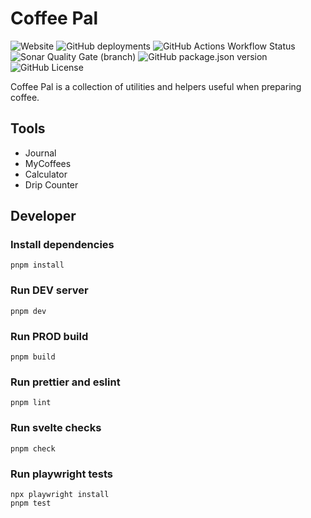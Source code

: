 # Coffee Pal

![Website](https://img.shields.io/website?url=https%3A%2F%2Fcoffee-pal.vercel.app&style=for-the-badge&logo=vercel)
![GitHub deployments](https://img.shields.io/github/deployments/Robin-w151/coffee-pal/production?style=for-the-badge&logo=vercel&label=deployment)
![GitHub Actions Workflow Status](https://img.shields.io/github/actions/workflow/status/Robin-w151/coffee-pal/ci.yaml?branch=main&style=for-the-badge&logo=github-actions&logoColor=white&label=ci)
![Sonar Quality Gate (branch)](https://img.shields.io/sonar/quality_gate/Robin-w151_coffee-pal/main?server=https%3A%2F%2Fsonarcloud.io&style=for-the-badge&logo=sonarcloud)
![GitHub package.json version](https://img.shields.io/github/package-json/v/Robin-w151/coffee-pal?style=for-the-badge&color=blue)
![GitHub License](https://img.shields.io/github/license/Robin-w151/coffee-pal?style=for-the-badge&color=blue)

Coffee Pal is a collection of utilities and helpers useful when preparing coffee.

## Tools

- Journal
- MyCoffees
- Calculator
- Drip Counter

## Developer

### Install dependencies

```shell
pnpm install
```

### Run DEV server

```shell
pnpm dev
```

### Run PROD build

```shell
pnpm build
```

### Run prettier and eslint

```shell
pnpm lint
```

### Run svelte checks

```shell
pnpm check
```

### Run playwright tests

```shell
npx playwright install
pnpm test
```
